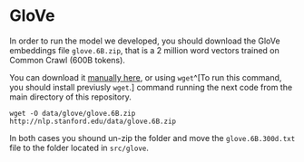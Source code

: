# GloVe
In order to run the model we developed, you should download the GloVe embeddings file `glove.6B.zip`, that is a 2 million word vectors trained on Common Crawl (600B tokens).

You can download it [manually here](https://nlp.stanford.edu/projects/glove/), or using `wget`^[To run this command, you should install previusly `wget`.] command running the next code from the main directory of this repository.

```
wget -O data/glove/glove.6B.zip http://nlp.stanford.edu/data/glove.6B.zip
```

In both cases you shound un-zip the folder and move the `glove.6B.300d.txt` file to the folder located in `src/glove`.